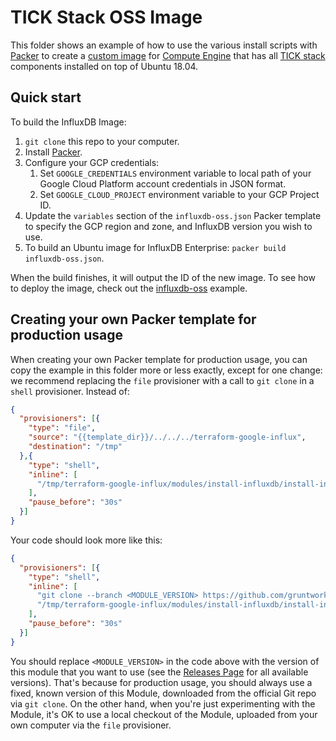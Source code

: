 # TICK Stack OSS Image

This folder shows an example of how to use the various install scripts with [Packer](https://www.packer.io/) to create a [custom image](https://cloud.google.com/compute/docs/images/create-delete-deprecate-private-images) for [Compute Engine](https://cloud.google.com/compute/) that has all [TICK stack](https://www.influxdata.com/products/) components installed on top of Ubuntu 18.04.

## Quick start

To build the InfluxDB Image:

1. `git clone` this repo to your computer.
1. Install [Packer](https://www.packer.io/).
1. Configure your GCP credentials:
   1. Set `GOOGLE_CREDENTIALS` environment variable to local path of your Google Cloud Platform account credentials in JSON format.
   1. Set `GOOGLE_CLOUD_PROJECT` environment variable to your GCP Project ID.
1. Update the `variables` section of the `influxdb-oss.json` Packer template to specify the GCP region and zone, and InfluxDB version you wish to use.
1. To build an Ubuntu image for InfluxDB Enterprise: `packer build influxdb-oss.json`.

When the build finishes, it will output the ID of the new image. To see how to deploy the image, check out the [influxdb-oss](https://github.com/gruntwork-io/terraform-google-influx/tree/master/examples/influxdb-oss) example.

## Creating your own Packer template for production usage

When creating your own Packer template for production usage, you can copy the example in this folder more or less exactly, except for one change: we recommend replacing the `file` provisioner with a call to `git clone` in a `shell` provisioner. Instead of:

```json
{
  "provisioners": [{
    "type": "file",
    "source": "{{template_dir}}/../../../terraform-google-influx",
    "destination": "/tmp"
  },{
    "type": "shell",
    "inline": [
      "/tmp/terraform-google-influx/modules/install-influxdb/install-influxdb --version {{user `influxdb_version`}}"
    ],
    "pause_before": "30s"
  }]
}
```

Your code should look more like this:

```json
{
  "provisioners": [{
    "type": "shell",
    "inline": [
      "git clone --branch <MODULE_VERSION> https://github.com/gruntwork-io/terraform-google-influx.git /tmp/terraform-google-influx",
      "/tmp/terraform-google-influx/modules/install-influxdb/install-influxdb --version {{user `influxdb_version`}}"
    ],
    "pause_before": "30s"
  }]
}
```

You should replace `<MODULE_VERSION>` in the code above with the version of this module that you want to use (see the [Releases Page](https://github.com/gruntwork-io/terraform-google-influx/releases) for all available versions). That's because for production usage, you should always use a fixed, known version of this Module, downloaded from the official Git repo via `git clone`. On the other hand, when you're just experimenting with the Module, it's OK to use a local checkout of the Module, uploaded from your own computer via the `file` provisioner.

